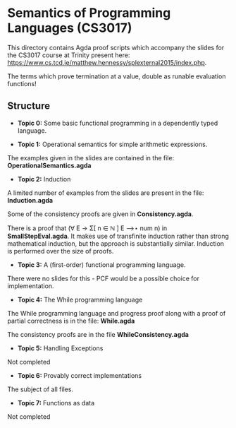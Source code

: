 
Semantics of Programming Languages (CS3017)
===========================================

This directory contains Agda proof scripts which accompany the slides for the CS3017 course at Trinity present here: https://www.cs.tcd.ie/matthew.hennessy/splexternal2015/index.php.

The terms which prove termination at a value, double as runable evaluation functions!

Structure
---------

* **Topic 0:** Some basic functional programming in a dependently typed language.

* **Topic 1:** Operational semantics for simple arithmetic expressions.

The examples given in the slides are contained in the file: **OperationalSemantics.agda**

* **Topic 2:** Induction

A limited number of examples from the slides are present in the file: **Induction.agda**

Some of the consistency proofs are given in **Consistency.agda**. 

There is a proof that (∀ E → Σ[ n ∈ ℕ ] E ⟶⋆ num n) in **SmallStepEval.agda**.  It makes use of transfinite induction rather than strong mathematical induction, but the approach is substantially similar. Induction is performed over the size of proofs.

* **Topic 3:** A (first-order) functional programming language.

There were no slides for this - PCF would be a possible choice for implementation.

* **Topic 4:** The While programming language

The While programming language and progress proof along with a proof of partial correctness is in the file: **While.agda**

The consistency proofs are in the file **WhileConsistency.agda**

* **Topic 5:** Handling Exceptions

Not completed

* **Topic 6:** Provably correct implementations

The subject of all files.

* **Topic 7:** Functions as data

Not completed


